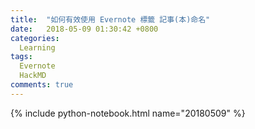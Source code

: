 ```yaml
---
title:  "如何有效使用 Evernote 標籤 記事(本)命名"
date:   2018-05-09 01:30:42 +0800
categories: 
  Learning
tags:
  Evernote
  HackMD
comments: true
---
```




{% include python-notebook.html name="20180509" %}